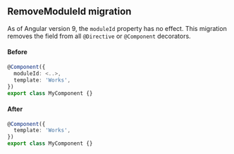 ## RemoveModuleId migration

As of Angular version 9, the `moduleId` property has no effect. This migration
removes the field from all `@Directive` or `@Component` decorators.

#### Before
```ts
@Component({
  moduleId: <..>,
  template: 'Works',
})
export class MyComponent {}
```

#### After
```ts
@Component({
  template: 'Works',
})
export class MyComponent {}
```

